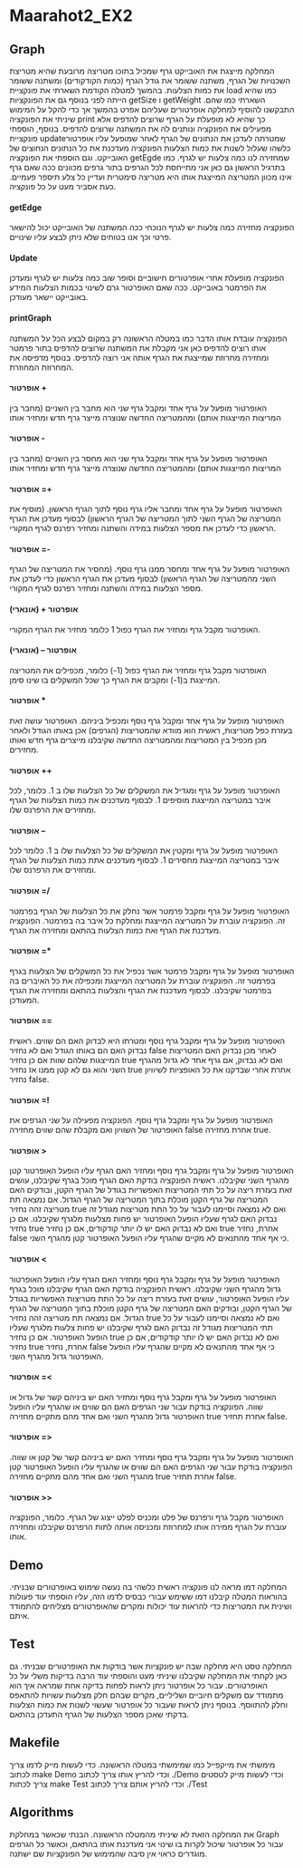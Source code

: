 # Maarahot2_EX2
## Graph

המחלקה מייצגת את האובייקט גרף שמכיל בתוכו מטריצה מרובעת שהיא מטריצת השכנויות של הגרף, משתנה ששומר את גודל הגרף (כמות הקודקודים) ומשתנה ששומר את כמות הצלעות. בהמשך למטלה הקודמת השארתי את פונקציית load כמו שהיא הייתה לפני בנוסף גם את הפונקציות getSize  ו getWeight השארתי כמו שהם. התבקשנו להוסיף למחלקה אופרטורים שעליהם אפרט בהמשך אך כדי להקל על המימוש שיניתי את הפונקציה print כך שהיא לא מופעלת על הגרף שרוצים להדפיס אלא מפעילים את הפונקציה ונותנים לה את המשתנה שרוצים להדפיס. בנוסף, הוספתי פונקציית  updateשמטרתה לעדכן את הנתונים של הגרף לאחר שמופעל עליו אופרטור כלשהו שעלול לשנות את כמות הצלעות הפונקציה מעדכנת את כל הנתונים הנחוצים של האובייקט. וגם הוספתי את הפונקציה getEgde שמחזירה לנו כמה צלעות יש לגרף. כמו בתרגיל הראשון גם כאן אני מתייחסת לכל הגרפים בתור גרפים מכוונים ככה שאם גרף אינו מכוון המטריצה המייצגת אותו היא מטריצה סימטרית ועדיין כל צלע תיספר פעמיים. כעת אסביר מעט על כל פונקציה.
#### getEdge 
הפונקציה מחזירה כמה צלעות יש לגרף הנוכחי ככה המשתנה של האובייקט יכול להישאר פרטי וכך אנו בטוחים שלא ניתן לבצע עליו שינויים.
#### Update 
הפונקציה מופעלת אחרי אופרטורים חישוביים וסופר שוב כמה צלעות יש לגרף ומעדכן את הפרמטר באובייקט. ככה שאם האופרטור גרם לשינוי בכמות הצלעות המידע באובייקט יישאר מעודכן.
#### printGraph 
הפונקציה עובדת אותו הדבר כמו במטלה הראשונה רק במקום לבצע הכל על המשתנה אותו רוצים להדפיס כאן אני מקבלת את המשתנה שרוצים להדפיס בתור פרמטר ומחזירה מחרוזת שמייצגת את הגרף אותה אני רוצה להדפיס. בנוסף מדפיסה את המחרוזת המחוזרת.
#### אופרטור +
האופרטור מופעל על גרף אחד ומקבל גרף שני הוא מחבר בין השניים (מחבר בין המריצות המייצגות אותם) ומהמטריצה החדשה שנוצרה מייצר גרף חדש ומחזיר אותו
#### אופרטור -
האופרטור מופעל על גרף אחד ומקבל גרף שני הוא מחסר בין השניים (מחבר בין המריצות המייצגות אותם) ומהמטריצה החדשה שנוצרה מייצר גרף חדש ומחזיר אותו
#### אופרטור =+
האופרטור מופעל על גרף אחד ומחבר אליו גרף נוסף לתוך הגרף הראשון. (מוסיף את המטריצה של הגרף השני לתוך המטריצה של הגרף הראשון) לבסוף מעדכן את הגרף הראשון כדי לעדכן את מספר הצלעות במידה והשתנה ומחזיר רפרנס לגרף המקורי.
#### אופרטור =-
האופרטור מופעל על גרף אחד ומחסר ממנו גרף נוסף. (מחסיר את המטריצה של הגרף השני מהמטריצה של הגרף הראשון) לבסוף מעדכן את הגרף הראשון כדי לעדכן את מספר הצלעות במידה והשתנה ומחזיר רפרנס לגרף המקורי.
#### אופרטור + (אונארי)
האופרטור מקבל גרף ומחזיר את הגרף כפול 1 כלומר מחזיר את הגרף המקורי.
#### אופרטור – (אונארי)
האופרטור מקבל גרף ומחזיר את הגרף כפול (1-) כלומר, מכפילים את המטריצה המייצגת ב(1-) ומקבים את הגרף כך שכל המשקלים בו שינו סימן.
#### אופרטור *
האופרטור מופעל על גרף אחד ומקבל גרף נוסף ומכפיל ביניהם. האופרטור עושה זאת בעזרת כפל מטריצות, ראשית הוא מוודא שהמטריצות (הגרפים) אכן באותו הגודל ולאחר מכן מכפיל בין המטריצות ומהמטריצה החדשה שקיבלנו מייצרים גרף חדש ואותו מחזירים.
#### אופרטור ++
האופרטור מופעל על גרף ומגדיל את המשקלים של כל הצלעות שלו ב 1. כלומר, לכל איבר במטריצה המייצגת מוסיפים 1. לבסוף מעדכנים את כמות הצלעות של הגרף ומחזירים את הרפרנס שלו.
#### אופרטור –
האופרטור מופעל על גרף ומקטין את המשקלים של כל הצלעות שלו ב 1. כלומר לכל איבר במטריצה המייצגת מחסירים 1. לבסוף מעדכנים אתת כמות הצלעות של הגרף ומחזירים את הרפרנס שלו.
#### אופרטור =/
האופרטור מופעל על גרף ומקבל פרמטר אשר נחלק את כל הצלעות של הגרף בפרמטר זה. הפונקציה עוברת על המטריצה המייצגת ומחלקת כל איבר בה בפרמטר. הפונקציה מעדכנת את הגרף ואת כמות הצלעות בהתאם ומחזירה את הגרף.
#### אופרטור =* 
האופרטור מופעל על גרף ומקבל פרמטר אשר נכפיל את כל המשקלים של הצלעות בגרף בפרמטר זה. הפונקציה עוברת על המטריצה המייצגת ומכפילה את כל האיברים בה בפרמטר שקיבלנו. לבסוף מעדכנת את הגרף והצלעות בהתאם ומחזירה את הגרף המעודכן.
#### אופרטור ==
האופרטור מופעל על גרף ומקבל גרף נוסף ומטרתו היא לבדוק האם הם שווים. ראשית נבדוק האם הם באותו הגודל ואם לא נחזיר false לאחר מכן נבדוק האם המטריצות המייצגות שלהם שוות אם כן נחזיר true ואם לא נבדוק, אם גרף אחד לא גדול מהגרף השני והוא גם לא קטן ממנו אז נחזיר true אחרת אחרי שבדקנו את כל האופציות לשיוויון נחזיר false.
#### אופרטור =!
האופרטור מופעל על גרף ומקבל גרף נוסף. הפונקציה מפעילה על שני הגרפים את האופרטור של השוויון ואם מקבלת שהם שווים מחזירה false אחרת מחזירה true.
#### אופרטור >
האופרטור מופעל על גרף ומקבל גרף נוסף ומחזיר האם הגרף עליו הופעל האופרטור קטן מהגרף השני שקיבלנו. ראשית הפונקציה בודקת האם הגרף מוכל בגרף שקיבלנו, עושים זאת בעזרת ריצה על כל תתי המטריצות האפשריות בגודל של הגרף הקטן, ובודקים האם המטריצה של גרף הקטן מוכלת בתוך המטריצה של הגרף הגדול. אם נמצאה תת מטריצה זהה נחזיר true ואם לא נמצאה וסיימנו לעבור על כל התת מטריצות מגודל זה נבדוק האם לגרף שעליו הופעל האופרטור יש פחות מצלעות מלגרף שקיבלנו. אם כן נחזיר true ואם לא נבדוק האם יש לו יותר קודקודים, אם כן נחזיר true  אחרת, נחזיר false כי אף אחד מהתנאים לא מקיים שהגרף עליו הופעל האופרטור קטן מהגרף השני.
#### אופרטור <
האופרטור מופעל על גרף ומקבל גרף נוסף ומחזיר האם הגרף עליו הופעל האופרטור גדול מהגרף השני שקיבלנו. ראשית הפונקציה בודקת האם הגרף שקיבלנו מוכל בגרף עליו הופעל האופרטור, עושים זאת בעזרת ריצה על כל התת מטריצות האפשריות בגודל של הגרף הקטן, ובודקים האם המטריצה של גרף הקטן מוכלת בתוך המטריצה של הגרף הגדול. אם נמצאה תת מטריצה זהה נחזיר true ואם לא נמצאה וסיימנו לעבור על כל תתי המטריצות מגודל זה נבדוק האם לגרף שקיבלנו יש פחות צלעות מלגרף שעליו הופעל האופרטור. אם כן נחזיר true ואם לא נבדוק האם יש לו יותר קודקודים, אם כן נחזיר true  אחרת, נחזיר false כי אף אחד מהתנאים לא מקיים שהגרף עליו הופעל האופרטור גדול מהגרף השני.
#### אופרטור =<
האופרטור מופעל על גרף ומקבל גרף נוסף ומחזיר האם יש ביניהם קשר של גדול או שווה. הפונקציה בודקת עבור שני הגרפים האם הם שווים או שהגרף עליו הופעל האופרטור גדול מהגרף השני ואם אחד מהם מתקיים מחזירה true אחרת תחזיר false.
#### אופרטור =>
האופרטור מופעל על גרף ומקבל גרף נוסף ומחזיר האם יש ביניהם קשר של קטן או שווה. הפונקציה בודקת עבור שני הגרפים האם הם שווים או שהגרף עליו הופעל האופרטור קטן מהגרף השני ואם אחד מהם מתקיים מחזירה true אחרת תחזיר false.
#### אופרטור >>
האופרטור מקבל גרף ורפרנס של פלט ומכניס לפלט ייצוג של הגרף. כלומר, הפונקציה עוברת על הגרף ממירה אותו למחרוזת ומכניסה אותה לתות הרפרנס שקיבלנו ומחזירה אותו.
## Demo
המחלקה דמו מראה לנו פונקציה ראשית כלשהי בה נעשה שימוש באופרטורים שבניתי. בהוראות המטלה קיבלנו דמו ששימש עבורי כבסיס לדמו הזה, עליו הוספתי עוד פעולות ושינית את המטריצות כדי להראות עוד יכולות ומקרים שהאופרטורים מצליחים להתמודד איתם.
## Test
המחלקה טסט היא מחלקה שבה יש פונקציות אשר בודקות את האופרטורים שבניתי. גם כאן לקחתי את המחלקה שקיבלנו שיניתי מעט והוספתי עוד הרבה בדיקות משלי על כל האופרטורים. עבור כל אופרטור ניתן לראות לפחות בדיקה אחת שמראה איך הוא מתמודד עם משקלים חיוביים ושליליים, מקרים שבהם חלק מצלעות עשויות להתאפס וחלק להתווסף. בנוסף ניתן לראות שעבור כל אופרטור שעשוי לשנות את כמות הצלעות בדקתי שאכן מספר הצלעות של הגרף התעדכן בהתאם. 
## Makefile
מימשתי את מייקפייל כמו שמימשתי במטלה הראשונה. כדי לעשות מייק לדמו צריך לכתוב  make Demo וכדי להריץ אותו צריך לכתוב ./Demo וכדי לעשות מייק לטסטים צריך לכתות make Test וכדי להריץ אותם צריך לכתוב ./Test 
## Algorithms
את המחלקה הזאת לא שיניתי מהמטלה הראשונה. הבנתי שכאשר במחלקת Graph עבור כל אופרטור שיכול לקרות בו שינוי אני מעדכנת אותו בהתאם, וכאשר כל הגרפים מוגדרים כראוי אין סיבה שהמימוש של הפונקציות שם ישתנה.


